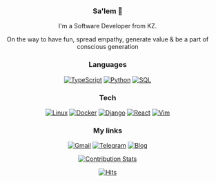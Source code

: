 <span align="center">

### Sa'lem 👋

I'm a Software Developer from KZ. 

On the way to have fun, spread empathy, generate value & be a part of conscious generation

### Languages
[![TypeScript](https://img.shields.io/badge/typescript-black?style=for-the-badge&logo=typescript)](https://github.com/adilzhapar)
[![Python](https://img.shields.io/badge/python-black?style=for-the-badge&logo=python)](https://github.com/adilzhapar)
[![SQL](https://img.shields.io/badge/sql-black?style=for-the-badge&logo=postgresql)](https://github.com/adilzhapar)

### Tech
[![Linux](https://img.shields.io/badge/linux-black?style=for-the-badge&logo=Linux)](https://github.com/adilzhapar)
[![Docker](https://img.shields.io/badge/docker-black?style=for-the-badge&logo=docker)]()
[![Django](https://img.shields.io/badge/django-black?style=for-the-badge&logo=django)]()
[![React](https://img.shields.io/badge/react-black?style=for-the-badge&logo=react)]()
[![Vim](https://img.shields.io/badge/vim-black?style=for-the-badge&logo=vim)]()

### My links
[![Gmail](https://img.shields.io/badge/Linkedin-black?style=flat-square&logo=linkedin)](https://www.linkedin.com/in/adilzhapar/)
[![Telegram](https://img.shields.io/badge/Telegram-black?style=flat-square&logo=telegram)](https://t.me/zhaparka)
[![Blog](https://img.shields.io/badge/Blog-black?style=flat-square&logo=notion)](https://zhaparka-tech-blog.vercel.app/)


[![Contribution Stats](https://github-contribution-stats.vercel.app/api/?username=adilzhapar)](https://github.com/LordDashMe/github-contribution-stats/)


[![Hits](https://hits.seeyoufarm.com/api/count/incr/badge.svg?url=https%3A%2F%2Fgithub.com%2Fadilzhapar&count_bg=%2379C83D&title_bg=%23555555&icon=&icon_color=%23E7E7E7&title=today%2Ftotal+visitors+since+January+1st%2C+2021&edge_flat=false)](https://hits.seeyoufarm.com)

</span>
